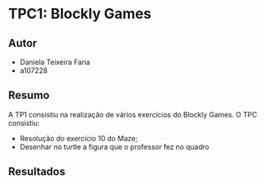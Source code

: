 # TPC1: Blockly Games

## Autor

- Daniela Teixeira Faria
- a107228


## Resumo

A TP1 consistiu na realização de vários exercícios do Blockly Games.
O TPC consistiu:
* Resolução do exercício 10 do Maze;
* Desenhar no turtle a figura que o professor fez no quadro

## Resultados
